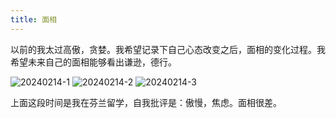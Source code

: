 ```yaml
---
title: 面相
---
```


以前的我太过高傲，贪婪。我希望记录下自己心态改变之后，面相的变化过程。我希望未来自己的面相能够看出谦逊，德行。

![20240214-1](/res/img/20240214-1.avif)
![20240214-2](/res/img/20240214-2.avif)
![20240214-3](/res/img/20240214-3.avif)

上面这段时间是我在芬兰留学，自我批评是：傲慢，焦虑。面相很差。